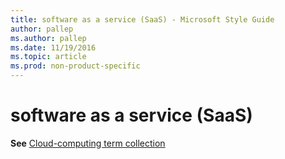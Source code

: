 ```yaml
---
title: software as a service (SaaS) - Microsoft Style Guide
author: pallep
ms.author: pallep
ms.date: 11/19/2016
ms.topic: article
ms.prod: non-product-specific
---
```


# software as a service (SaaS)

**See** [Cloud-computing term collection](/style-guide/a-z-word-list-term-collections/term-collections/cloud-computing-terms)
